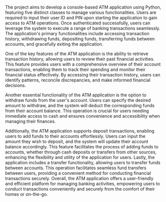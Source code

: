 The project aims to develop a console-based ATM application using Python, featuring five distinct classes to manage various functionalities. Users are required to input their user ID and PIN upon starting the application to gain access to ATM operations. Once authenticated successfully, users can leverage the system to execute a range of banking transactions seamlessly. The application's primary functionalities include accessing transaction history, withdrawing funds, depositing funds, transferring funds between accounts, and gracefully exiting the application.

One of the key features of the ATM application is the ability to retrieve transaction history, allowing users to review their past financial activities. This feature provides users with a comprehensive overview of their account transactions, enabling them to track their spending and monitor their financial status effectively. By accessing their transaction history, users can identify patterns, reconcile discrepancies, and make informed financial decisions.

Another essential functionality of the ATM application is the option to withdraw funds from the user's account. Users can specify the desired amount to withdraw, and the system will deduct the corresponding funds from their account balance. This operation is crucial for users needing immediate access to cash and ensures convenience and accessibility when managing their finances.

Additionally, the ATM application supports deposit transactions, enabling users to add funds to their accounts effortlessly. Users can input the amount they wish to deposit, and the system will update their account balance accordingly. This feature facilitates the process of adding funds to accounts, whether through cash deposits or transfers from other sources, enhancing the flexibility and utility of the application for users. Lastly, the application includes a transfer functionality, allowing users to transfer funds between accounts. This operation facilitates seamless fund transfers between users, providing a convenient method for conducting financial transactions securely. Overall, the ATM application offers a user-friendly and efficient platform for managing banking activities, empowering users to conduct transactions conveniently and securely from the comfort of their homes or on-the-go.

